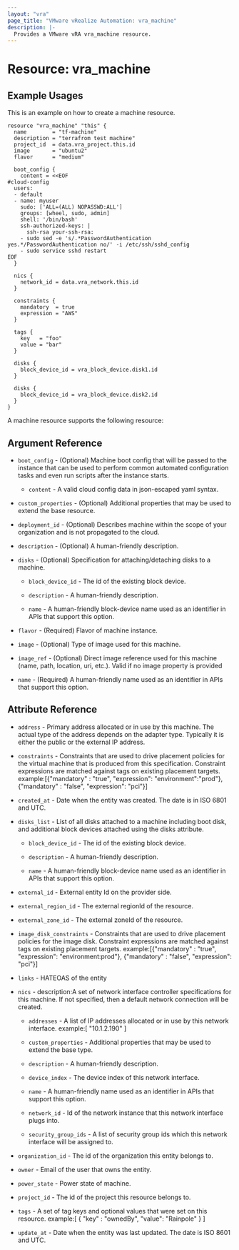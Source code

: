 ```yaml
---
layout: "vra"
page_title: "VMware vRealize Automation: vra_machine"
description: |-
  Provides a VMware vRA vra_machine resource.
---
```


# Resource: vra_machine
## Example Usages

This is an example on how to create a machine resource.

```hcl
resource "vra_machine" "this" {
  name        = "tf-machine"
  description = "terrafrom test machine"
  project_id  = data.vra_project.this.id
  image       = "ubuntu2"
  flavor      = "medium"

  boot_config {
    content = <<EOF
#cloud-config
  users:
  - default
  - name: myuser
    sudo: ['ALL=(ALL) NOPASSWD:ALL']
    groups: [wheel, sudo, admin]
    shell: '/bin/bash'
    ssh-authorized-keys: |
      ssh-rsa your-ssh-rsa:
    - sudo sed -e 's/.*PasswordAuthentication yes.*/PasswordAuthentication no/' -i /etc/ssh/sshd_config
    - sudo service sshd restart
EOF
  }

  nics {
    network_id = data.vra_network.this.id
  }

  constraints {
    mandatory  = true
    expression = "AWS"
  }

  tags {
    key   = "foo"
    value = "bar"
  }

  disks {
    block_device_id = vra_block_device.disk1.id
  }

  disks {
    block_device_id = vra_block_device.disk2.id
  }
}
```
A machine resource supports the following resource:

## Argument Reference
* `boot_config` - (Optional)  Machine boot config that will be passed to the instance that can be used to perform common automated configuration tasks and even run scripts after the instance starts.
    
    * `content` - A valid cloud config data in json-escaped yaml syntax.
    
* `custom_properties` - (Optional) Additional properties that may be used to extend the base resource.

* `deployment_id` - (Optional) Describes machine within the scope of your organization and is not propagated to the cloud.

* `description` - (Optional) A human-friendly description.

* `disks` - (Optional) Specification for attaching/detaching disks to a machine.
    
    * `block_device_id` - The id of the existing block device.
    
    * `description` - A human-friendly description.
    
    * `name` - A human-friendly block-device name used as an identifier in APIs that support this option.
    
* `flavor` - (Required) Flavor of machine instance.

* `image` - (Optional) Type of image used for this machine.

* `image_ref` - (Optional) Direct image reference used for this machine (name, path, location, uri, etc.). Valid if no image property is provided

* `name` - (Required) A human-friendly name used as an identifier in APIs that support this option.

## Attribute Reference

* `address` - Primary address allocated or in use by this machine. The actual type of the address depends on the adapter type. Typically it is either the public or the external IP address.

* `constraints` - Constraints that are used to drive placement policies for the virtual machine that is produced from this specification. Constraint expressions are matched against tags on existing placement targets.
                  example:[{"mandatory" : "true", "expression": "environment":"prod"}, {"mandatory" : "false", "expression": "pci"}]

* `created_at` - Date when the entity was created. The date is in ISO 6801 and UTC.

* `disks_list` - List of all disks attached to a machine including boot disk, and additional block devices attached using the disks attribute.
    
    * `block_device_id` - The id of the existing block device.
    
    * `description` - A human-friendly description.
    
    * `name` - A human-friendly block-device name used as an identifier in APIs that support this option.
    
* `external_id` - External entity Id on the provider side.

* `external_region_id` - The external regionId of the resource.

* `external_zone_id` - The external zoneId of the resource.

* `image_disk_constraints` - Constraints that are used to drive placement policies for the image disk. Constraint expressions are matched against tags on existing placement targets.
                             example:[{"mandatory" : "true", "expression": "environment:prod"}, {"mandatory" : "false", "expression": "pci"}]

* `links` - HATEOAS of the entity

* `nics` - description:A set of network interface controller specifications for this machine. If not specified, then a default network connection will be created.
    
    * `addresses` - A list of IP addresses allocated or in use by this network interface.
                    example:[ "10.1.2.190" ]
    
    * `custom_properties` - Additional properties that may be used to extend the base type.
    
    * `description` - A human-friendly description.

    * `device_index` - The device index of this network interface.
    
    * `name` - A human-friendly name used as an identifier in APIs that support this option.
    
    * `network_id` - Id of the network instance that this network interface plugs into.

    * `security_group_ids` - A list of security group ids which this network interface will be assigned to.
    
* `organization_id` - The id of the organization this entity belongs to.

* `owner` - Email of the user that owns the entity.

* `power_state` - Power state of machine.

* `project_id` - The id of the project this resource belongs to.

* `tags` - A set of tag keys and optional values that were set on this resource.
           example:[ { "key" : "ownedBy", "value": "Rainpole" } ]

* `update_at` - Date when the entity was last updated. The date is ISO 8601 and UTC.
